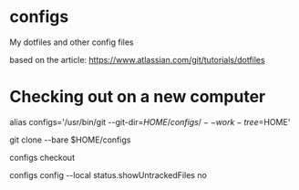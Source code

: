 # configs
My dotfiles and other config files

based on the article: https://www.atlassian.com/git/tutorials/dotfiles

# Checking out on a new computer
alias configs='/usr/bin/git --git-dir=$HOME/configs/ --work-tree=$HOME'

git clone --bare <git-repo-url> $HOME/configs

configs checkout

configs config --local status.showUntrackedFiles no
